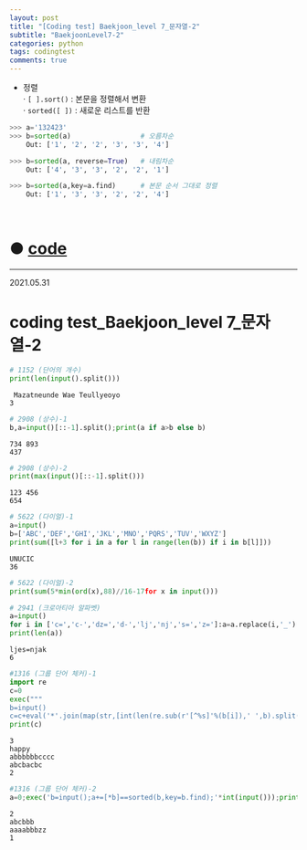 ```yaml
---
layout: post
title: "[Coding test] Baekjoon_level 7_문자열-2"
subtitle: "BaekjoonLevel7-2"
categories: python
tags: codingtest
comments: true
---
```


* 정렬<br>
    · `[ ].sort()` : 본문을 정렬해서 변환<br>
    · `sorted([ ])` : 새로운 리스트를 반환

```python
>>> a='132423'
>>> b=sorted(a)                 # 오름차순
    Out: ['1', '2', '2', '3', '3', '4'] 

>>> b=sorted(a, reverse=True)   # 내림차순
    Out: ['4', '3', '3', '2', '2', '1']

>>> b=sorted(a,key=a.find)      # 본문 순서 그대로 정렬
    Out: ['1', '3', '3', '2', '2', '4']
```

<br>

# ● [code](https://github.com/JeongJaeyoung0/coding_test/blob/1747e842f48a1be58e1f27adb6b4b72d2342f789/210531_Baekjoon_coding%20test_level%207_%EB%AC%B8%EC%9E%90%EC%97%B4-2.ipynb)

***

2021.05.31
# coding test_Baekjoon_level 7_문자열-2


```python
# 1152 (단어의 개수)
print(len(input().split()))
```

     Mazatneunde Wae Teullyeoyo
    3
    


```python
# 2908 (상수)-1
b,a=input()[::-1].split();print(a if a>b else b)
```

    734 893
    437
    


```python
# 2908 (상수)-2
print(max(input()[::-1].split()))
```

    123 456
    654
    


```python
# 5622 (다이얼)-1
a=input()
b=['ABC','DEF','GHI','JKL','MNO','PQRS','TUV','WXYZ']
print(sum([l+3 for i in a for l in range(len(b)) if i in b[l]]))
```

    UNUCIC
    36
    


```python
# 5622 (다이얼)-2
print(sum(5*min(ord(x),88)//16-17for x in input()))
```


```python
# 2941 (크로아티아 알파벳)
a=input()
for i in ['c=','c-','dz=','d-','lj','nj','s=','z=']:a=a.replace(i,'_')
print(len(a))
```

    ljes=njak
    6
    


```python
#1316 (그룹 단어 체커)-1
import re
c=0
exec("""
b=input()
c=c+eval('*'.join(map(str,[int(len(re.sub(r'[^%s]'%(b[i]),' ',b).split()))<2 for i in range(len(b))])));"""*int(input()))
print(c)
```

    3
    happy
    abbbbbbcccc
    abcbacbc
    2
    


```python
#1316 (그룹 단어 체커)-2
a=0;exec('b=input();a+=[*b]==sorted(b,key=b.find);'*int(input()));print(a)
```

    2
    abcbbb
    aaaabbbzz
    1
    
